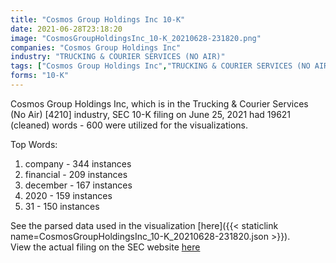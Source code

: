 ```yaml
---
title: "Cosmos Group Holdings Inc 10-K"
date: 2021-06-28T23:18:20
image: "CosmosGroupHoldingsInc_10-K_20210628-231820.png"
companies: "Cosmos Group Holdings Inc"
industry: "TRUCKING & COURIER SERVICES (NO AIR)"
tags: ["Cosmos Group Holdings Inc","TRUCKING & COURIER SERVICES (NO AIR)","06-25-2021","10-K"]
forms: "10-K"
---
```

Cosmos Group Holdings Inc, which is in the Trucking & Courier Services (No Air) [4210] industry, SEC 10-K filing on June 25, 2021 had 19621 (cleaned) words - 600 were utilized for the visualizations.

Top Words:
1. company - 344 instances
2. financial - 209 instances
3. december - 167 instances
4. 2020 - 159 instances
5. 31 - 150 instances


See the parsed data used in the visualization [here]({{< staticlink name=CosmosGroupHoldingsInc_10-K_20210628-231820.json >}}).  
View the actual filing on the SEC website [here](https://www.sec.gov/Archives/edgar/data/1706509/0001640334-21-001427.txt)
